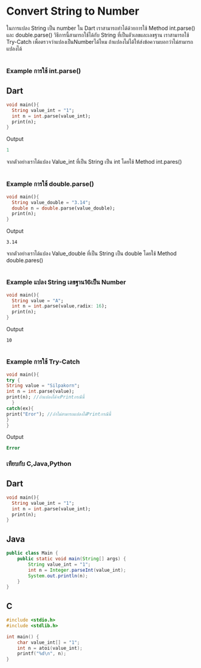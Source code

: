 # Convert String to Number
ในการแปลง String เป็น number ใน Dart เราสามารถทำได้ด้วยการใช้ Method int.parse() และ double.parse()
วิธีการนี้สามารถใช้ได้กับ String ที่เป็นตัวเลขและเลขฐาน เราสามารถใช้ Try-Catch เพื่อตรวจว่าแปลงเป็นNumberได้ไหม ถ้าแปลงไม่ได้ให้ส่งข้อความบอกว่าไม่สามารถแปลงได้  
#
### Example การใช้ int.parse() 
## Dart
```dart
void main(){
  String value_int = "1";
  int n = int.parse(value_int);
  print(n);
}
```
Output   
```dart
1
```  
จากตัวอย่างเราได้แปลง Value_int ที่เป็น String เป็น int โดยใช้ Method int.pares()  
#
### Example การใช้ double.parse()  
```dart
void main(){
  String value_double = "3.14";
  double n = double.parse(value_double);
  print(n);
}
```
Output  
```
3.14
```  
จากตัวอย่างเราได้แปลง Value_double ที่เป็น String เป็น double โดยใช้ Method double.pares()  
#
### Example แปลง String เลขฐาน16เป็น Number  
```dart
void main(){
  String value = "A";
  int n = int.parse(value,radix: 16);
  print(n);
}
```
Output  
```
10
```
#
### Example การใช้ Try-Catch  
```dart
void main(){
try { 
String value = "Silpakorn";
int n = int.parse(value);
print(n); //ถ้าแปลงได้จะPrintกรณีนี้
  }
catch(ex){
print("Eror"); //ถ้าไม่สามารถแปลงได้Printกรณีนี้
}
}
```
Output  
```dart
Error
```
### เทียบกับ C,Java,Python  
## Dart
```dart
void main(){
  String value_int = "1";
  int n = int.parse(value_int);
  print(n);
}
```
## Java
```java
public class Main {
    public static void main(String[] args) {
        String value_int = "1";
        int n = Integer.parseInt(value_int);
        System.out.println(n);
    }
}
```
## C  
```C
#include <stdio.h>
#include <stdlib.h>

int main() {
    char value_int[] = "1";
    int n = atoi(value_int);
    printf("%d\n", n);
}
```


